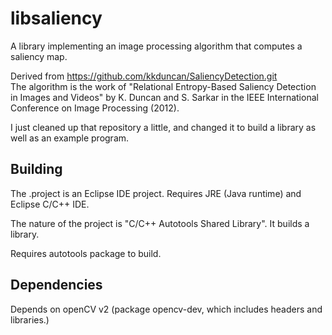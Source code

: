 libsaliency
===========

A library implementing an image processing algorithm that computes a saliency map.

Derived from https://github.com/kkduncan/SaliencyDetection.git   
The algorithm is the work of  "Relational Entropy-Based Saliency Detection in Images and Videos" by K. Duncan and S. Sarkar in the IEEE International Conference on Image Processing (2012).
 
I just cleaned up that repository a little, and changed it to build a library as well as an example program.
 
Building
--------

The .project is an Eclipse IDE project.  Requires JRE (Java runtime) and Eclipse C/C++ IDE.

The nature of the project is "C/C++ Autotools Shared Library".  It builds a library.

Requires autotools package to build.

Dependencies
------------

Depends on openCV v2 (package opencv-dev, which includes headers and libraries.)

